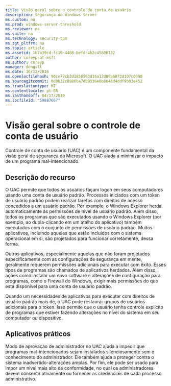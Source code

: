 ```yaml
---
title: Visão geral sobre o controle de conta de usuário
description: Segurança do Windows Server
ms.custom: na
ms.prod: windows-server-threshold
ms.reviewer: na
ms.suite: na
ms.technology: security-tpm
ms.tgt_pltfrm: na
ms.topic: article
ms.assetid: 1b7a39cd-fc10-4408-befd-4b2c45806732
author: coreyp-at-msft
ms.author: coreyp
manager: dongill
ms.date: 10/12/2016
ms.openlocfilehash: 90ce72cb3d1850563d16a12d09a6872d107c0690
ms.sourcegitcommit: 0d0b32c8986ba7db9536e0b8648d4ddf9b03e452
ms.translationtype: MT
ms.contentlocale: pt-BR
ms.lasthandoff: 04/17/2019
ms.locfileid: "59887667"
---
```

# <a name="user-account-control-overview"></a>Visão geral sobre o controle de conta de usuário
Controle de conta de usuário \(UAC\) é um componente fundamental da visão geral de segurança da Microsoft.  O UAC ajuda a minimizar o impacto de um programa mal-intencionado.

## <a name="BKMK_OVER"></a>Descrição do recurso
O UAC permite que todos os usuários façam logon em seus computadores usando uma conta de usuário padrão. Processos iniciados com um token de usuário padrão podem realizar tarefas com direitos de acesso concedidos a um usuário padrão. Por exemplo, o Windows Explorer herda automaticamente as permissões de nível de usuário padrão. Além disso, todos os programas que são executados usando o Windows Explorer \(por exemplo, ao dupla\-clicando em um atalho do aplicativo\) também executados com o conjunto de permissões de usuário padrão. Muitos aplicativos, incluindo aqueles que estão incluídos com o sistema operacional em si, são projetados para funcionar corretamente, dessa forma.

Outros aplicativos, especialmente aquelas que não foram projetados especificamente com as configurações de segurança em mente, geralmente requerem permissões adicionais para executar com êxito. Esses tipos de programas são chamados de aplicativos herdados. Além disso, ações como instalar um novo software e alterações de configuração para programas, como o Firewall do Windows, exigir mais permissões do que está disponível para uma conta de usuário padrão.

Quando um necessidades de aplicativos para executar com direitos de usuário padrão mais de, o UAC pode restaurar grupos de usuários adicionais para o token. Isso permite que o usuário tenha controle explícito de programas que estiver fazendo alterações no nível do sistema em seu computador ou dispositivo.

## <a name="BKMK_APP"></a>Aplicativos práticos
Modo de aprovação de administrador no UAC ajuda a impedir que programas mal-intencionados sejam instalados silenciosamente sem o conhecimento do administrador. Ele também ajuda a proteger contra o sistema inadvertido\-alterações amplas. Por fim, ele pode ser usado para impor um nível mais alto de conformidade, no qual os administradores devem consentir ativamente ou fornecer as credenciais de cada processo administrativo.



